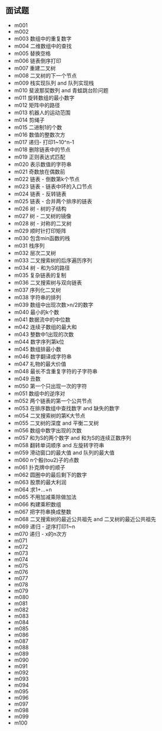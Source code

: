 ## 面试题
- m001 
- m002
- m003 数组中的重复数字
- m004 二维数组中的查找
- m005 替换空格
- m006 链表倒序打印
- m007 重建二叉树
- m008 二叉树的下一个节点
- m009 栈实现队列 and 队列实现栈
- m010 斐波那契数列 and 青蛙跳台阶问题
- m011 旋转数组的最小数字
- m012 矩阵中的路径
- m013 机器人的运动范围
- m014 剪绳子
- m015 二进制1的个数
- m016 数值的整数次方
- m017 递归- 打印1~10^n-1
- m018 删除链表中的节点
- m019 正则表达式匹配
- m020 表示数值的字符串
- m021 奇数放在偶数前
- m022 链表 - 倒数第k个节点
- m023 链表 - 链表中环的入口节点
- m024 链表 - 反转链表
- m025 链表 - 合并两个排序的链表
- m026 树 - 树的子结构
- m027 树 - 二叉树的镜像
- m028 树 - 对称的二叉树
- m029 顺时针打印矩阵
- m030 包含min函数的栈
- m031 栈序列
- m032 层次二叉树
- m033 二叉搜索树的后序遍历序列
- m034 树 - 和为S的路径
- m035 复杂链表的复制
- m036 二叉搜索树与双向链表
- m037 序列化二叉树
- m038 字符串的排列
- m039 数组中出现次数>n/2的数字
- m040 最小的k个数
- m041 数据流中的中位数
- m042 连续子数组的最大和
- m043 整数中1出现的次数
- m044 数字序列第k位
- m045 数组排最小数
- m046 数字翻译成字符串
- m047 礼物的最大价值
- m048 最长不含重复字符的子字符串
- m049 丑数
- m050 第一个只出现一次的字符
- m051 数组中的逆序对
- m052 两个链表的第一个公共节点
- m053 在排序数组中查找数字 and 缺失的数字
- m054 二叉搜索树的第K大节点
- m055 二叉树的深度 and 平衡二叉树
- m056 数组中数字出现的次数
- m057 和为S的两个数字 and 和为S的连续正数序列
- m058 翻转单词顺序 and 左旋转字符串
- m059 滑动窗口的最大值 and 队列的最大值
- m060 n个骰(tou2)子的点数
- m061 扑克牌中的顺子
- m062 圆圈中的最后剩下的数字
- m063 股票的最大利润
- m064 求1+...+n
- m065 不用加减乘除做加法
- m066 构建乘积数组
- m067 把字符串换成整数
- m068 二叉搜索树的最近公共祖先 and 二叉树的最近公共祖先
- m069 递归 - 逆序打印1~n
- m070 递归 - x的n次方
- m071
- m072
- m073
- m074
- m075
- m076
- m077
- m078
- m079
- m080
- m081
- m082
- m083
- m084
- m085
- m086
- m087
- m088
- m089
- m090
- m091
- m092
- m093
- m094
- m095
- m096
- m097
- m098
- m099
- m100
